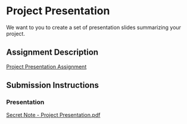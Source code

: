 # Project Presentation
We want to you to create a set of presentation slides summarizing your project.

## Assignment Description
[Project Presentation Assignment](https://education.launchcode.org/liftoff/modules/assignments/project-presentation)

## Submission Instructions

### Presentation
[Secret Note - Project Presentation.pdf](https://github.com/zacharybklein/liftoff-assignments/files/8009013/Secret.Note.-.Project.Presentation.pdf)
